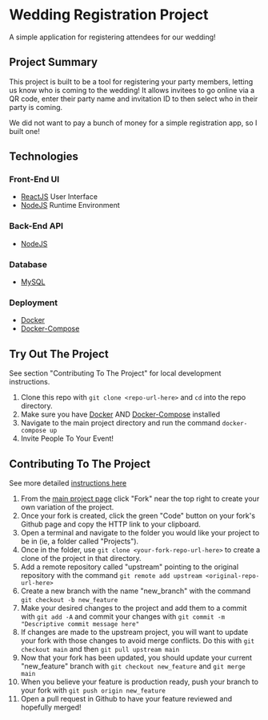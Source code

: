 # Wedding Registration Project
A simple application for registering attendees for our wedding!

## Project Summary

This project is built to be a tool for registering your party members, letting
us know who is coming to the wedding! It allows invitees to go online via a QR code,
enter their party name and invitation ID to then select who in their party is coming.

We did not want to pay a bunch of money for a simple registration app, so I built one!

## Technologies

### Front-End UI
- [ReactJS](https://reactjs.org/) User Interface
- [NodeJS](https://nodejs.org/en/) Runtime Environment

### Back-End API
- [NodeJS](https://nodejs.org/en/)

### Database
- [MySQL](https://www.mysql.com/)

### Deployment
- [Docker](https://www.docker.com/)
- [Docker-Compose](https://docs.docker.com/compose/)

## Try Out The Project
See section "Contributing To The Project" for local development instructions.
1. Clone this repo with `git clone <repo-url-here>` and `cd` into the repo directory.
2. Make sure you have [Docker](https://www.docker.com/) AND [Docker-Compose](https://docs.docker.com/compose/) installed
5. Navigate to the main project directory and run the command `docker-compose up`
6. Invite People To Your Event!

## Contributing To The Project
See more detailed [instructions here](https://www.tomasbeuzen.com/post/git-fork-branch-pull/)
1. From the [main project page](https://github.com/isaacdenny/wedding-registration-project) click "Fork" near the top right to create your own variation of the project.
2. Once your fork is created, click the green "Code" button on your fork's Github page and copy the HTTP link to your clipboard.
3. Open a terminal and navigate to the folder you would like your project to be in (ie, a folder called "Projects").
4. Once in the folder, use `git clone <your-fork-repo-url-here>` to create a clone of the project in that directory.
5. Add a remote repository called "upstream" pointing to the original repository with the command `git remote add upstream <original-repo-url-here>`
6. Create a new branch with the name "new_branch" with the command `git checkout -b new_feature`
7. Make your desired changes to the project and add them to a commit with `git add -A` and commit your changes with `git commit -m "Descriptive commit message here"`
8. If changes are made to the upstream project, you will want to update your fork with those changes to avoid merge conflicts. Do this with `git checkout main` and then `git pull upstream main`
9. Now that your fork has been updated, you should update your current "new_feature" branch with `git checkout new_feature` and `git merge main`
10. When you believe your feature is production ready, push your branch to your fork with `git push origin new_feature`
11. Open a pull request in Github to have your feature reviewed and hopefully merged!
